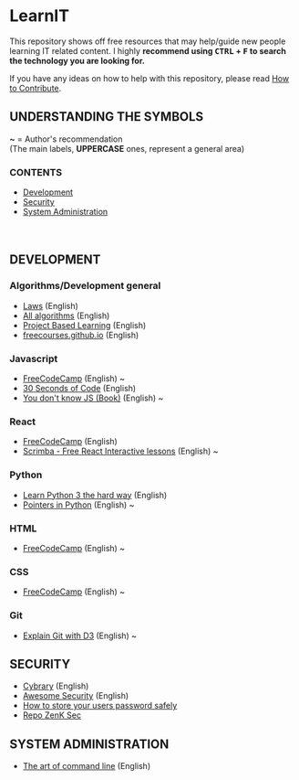 # LearnIT<br>
This repository shows off free resources that may help/guide new people learning IT related content.
I highly **recommend using <kbd>CTRL</kbd> + <kbd>F</kbd> to search the technology you are looking for.**

If you have any ideas on how to help with this repository, please read [How to Contribute](https://github.com/Ronkiro/LearnIT/blob/master/CONTRIBUTING.md).

## UNDERSTANDING THE SYMBOLS<br>
**~** = Author's recommendation<br>
(The main labels, **UPPERCASE** ones, represent a general area) 

### CONTENTS
* [Development](#development)
* [Security](#security)
* [System Administration](#system-administration-)
<br><br><br>
## DEVELOPMENT
### Algorithms/Development general
* <a href=https://github.com/dwmkerr/hacker-laws>Laws</a>  (English)
* <a href=https://github.com/TheAlgorithms/Python>All algorithms</a>  (English)
* <a href=https://github.com/tuvtran/project-based-learning>Project Based Learning</a>  (English)
* [freecourses.github.io](https://freecourses.github.io/) (English)

### Javascript<br>
* <a href=https://learn.freecodecamp.org/>FreeCodeCamp</a>  (English) ~
* <a href=https://github.com/30-seconds/30-seconds-of-code>30 Seconds of Code</a> (English)
* <a href=https://github.com/getify/You-Dont-Know-JS>You don't know JS (Book)</a> (English) ~

### React<br>
* <a href=https://learn.freecodecamp.org/>FreeCodeCamp</a>  (English)
* <a href=https://scrimba.com/playlist/p7P5Hd>Scrimba - Free React Interactive lessons</a>  (English) ~

### Python<br>
* <a href=https://learnpythonthehardway.org/python3/>Learn Python 3 the hard way</a>  (English)
* <a href=https://realpython.com/pointers-in-python/>Pointers in Python</a> (English) ~

### HTML<br>
* <a href=https://learn.freecodecamp.org/>FreeCodeCamp</a>  (English) ~

### CSS<br>
* <a href=https://learn.freecodecamp.org/>FreeCodeCamp</a>  (English) ~

### Git<br>
* <a href=http://onlywei.github.io/explain-git-with-d3/>Explain Git with D3</a> (English) ~

## SECURITY<br>
* <a href=https://www.cybrary.it/>Cybrary</a> (English)
* <a href=https://github.com/sbilly/awesome-security>Awesome Security</a> (English)
* [How to store your users password safely](https://nakedsecurity.sophos.com/2013/11/20/serious-security-how-to-store-your-users-passwords-safely/)
* [Repo ZenK Sec](https://repo.zenk-security.com/?dir=.)

## SYSTEM ADMINISTRATION <br>
* <a href=https://github.com/jlevy/the-art-of-command-line>The art of command line</a>  (English)
